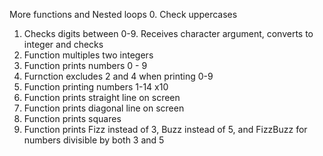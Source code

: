 More functions and Nested loops
0. Check uppercases
1. Checks digits between 0-9. Receives character argument, converts to integer and checks
2. Function multiples two integers
3. Function prints numbers 0 - 9
4. Furnction excludes 2 and 4 when printing 0-9
5. Function printing numbers 1-14 x10
6. Function prints straight line on screen
7. Function prints diagonal line on screen
8. Function prints squares
9. Function prints Fizz instead of 3, Buzz instead of 5, and FizzBuzz for numbers divisible by both 3 and 5

